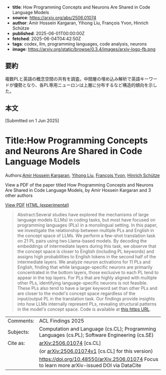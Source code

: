 <!-- metadata -->

- **title**: How Programming Concepts and Neurons Are Shared in Code Language Models
- **source**: https://arxiv.org/abs/2506.01074
- **author**: Amir Hossein Kargaran, Yihong Liu, François Yvon, Hinrich Schütze
- **published**: 2025-06-01T00:00:00Z
- **fetched**: 2025-06-04T04:42:50Z
- **tags**: codex, llm, programming languages, code analysis, neurons
- **image**: https://arxiv.org/static/browse/0.3.4/images/arxiv-logo-fb.png

## 要約

複数PLと英語の概念空間の共有を調査。中間層の埋め込み解析で英語キーワードが優勢となり、各PL専用ニューロンは上層に分布するなど構造的傾向を示した。

## 本文

[Submitted on 1 Jun 2025]

# Title:How Programming Concepts and Neurons Are Shared in Code Language Models

Authors:[Amir Hossein Kargaran](https://arxiv.org/search/cs?searchtype=author&query=Kargaran,+A+H), [Yihong Liu](https://arxiv.org/search/cs?searchtype=author&query=Liu,+Y), [François Yvon](https://arxiv.org/search/cs?searchtype=author&query=Yvon,+F), [Hinrich Schütze](https://arxiv.org/search/cs?searchtype=author&query=Sch%C3%BCtze,+H)

View a PDF of the paper titled How Programming Concepts and Neurons Are Shared in Code Language Models, by Amir Hossein Kargaran and 3 other authors

[View PDF](https://arxiv.org/pdf/2506.01074)
[HTML (experimental)](https://arxiv.org/html/2506.01074v1)

> Abstract:Several studies have explored the mechanisms of large language models (LLMs) in coding tasks, but most have focused on programming languages (PLs) in a monolingual setting. In this paper, we investigate the relationship between multiple PLs and English in the concept space of LLMs. We perform a few-shot translation task on 21 PL pairs using two Llama-based models. By decoding the embeddings of intermediate layers during this task, we observe that the concept space is closer to English (including PL keywords) and assigns high probabilities to English tokens in the second half of the intermediate layers. We analyze neuron activations for 11 PLs and English, finding that while language-specific neurons are primarily concentrated in the bottom layers, those exclusive to each PL tend to appear in the top layers. For PLs that are highly aligned with multiple other PLs, identifying language-specific neurons is not feasible. These PLs also tend to have a larger keyword set than other PLs and are closer to the model's concept space regardless of the input/output PL in the translation task. Our findings provide insights into how LLMs internally represent PLs, revealing structural patterns in the model's concept space. Code is available at [this https URL](https://github.com/cisnlp/code-specific-neurons).

|           |                                                                                               |
| --------- | --------------------------------------------------------------------------------------------- |
| Comments: | ACL Findings 2025                                                                             |
| Subjects: | Computation and Language (cs.CL); Programming Languages (cs.PL); Software Engineering (cs.SE) |
| Cite as:  | [arXiv:2506.01074](https://arxiv.org/abs/2506.01074) [cs.CL]                                  |
|           | (or [arXiv:2506.01074v1](https://arxiv.org/abs/2506.01074v1) [cs.CL] for this version)        |
|           | <https://doi.org/10.48550/arXiv.2506.01074> Focus to learn more arXiv-issued DOI via DataCite |
